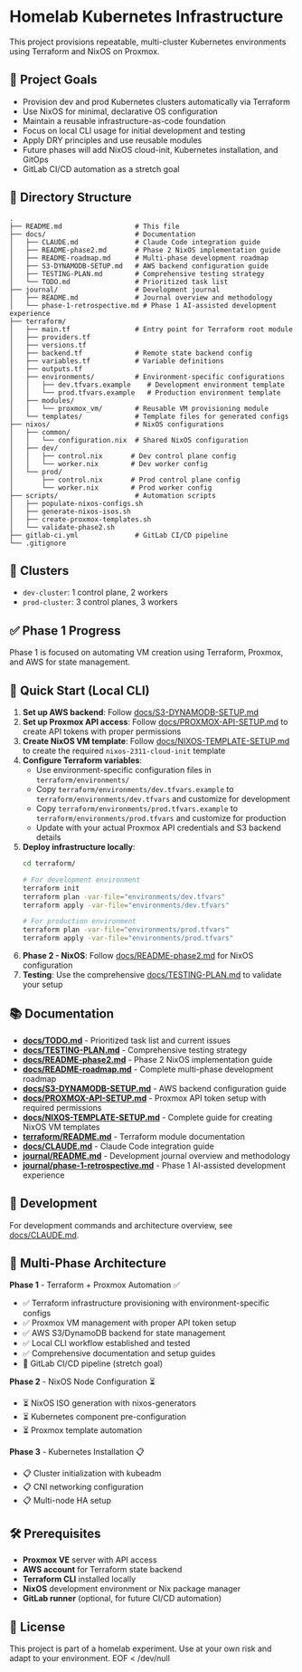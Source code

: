 # Homelab Kubernetes Infrastructure

This project provisions repeatable, multi-cluster Kubernetes environments using Terraform and NixOS on Proxmox.

## 🧩 Project Goals

- Provision dev and prod Kubernetes clusters automatically via Terraform
- Use NixOS for minimal, declarative OS configuration
- Maintain a reusable infrastructure-as-code foundation
- Focus on local CLI usage for initial development and testing
- Apply DRY principles and use reusable modules
- Future phases will add NixOS cloud-init, Kubernetes installation, and GitOps
- GitLab CI/CD automation as a stretch goal

## 📁 Directory Structure

```
.
├── README.md                  # This file
├── docs/                      # Documentation
│   ├── CLAUDE.md              # Claude Code integration guide
│   ├── README-phase2.md       # Phase 2 NixOS implementation guide
│   ├── README-roadmap.md      # Multi-phase development roadmap
│   ├── S3-DYNAMODB-SETUP.md   # AWS backend configuration guide
│   ├── TESTING-PLAN.md        # Comprehensive testing strategy
│   └── TODO.md                # Prioritized task list
├── journal/                   # Development journal
│   ├── README.md              # Journal overview and methodology
│   └── phase-1-retrospective.md # Phase 1 AI-assisted development experience
├── terraform/
│   ├── main.tf                # Entry point for Terraform root module
│   ├── providers.tf
│   ├── versions.tf
│   ├── backend.tf             # Remote state backend config
│   ├── variables.tf           # Variable definitions
│   ├── outputs.tf
│   ├── environments/          # Environment-specific configurations
│   │   ├── dev.tfvars.example    # Development environment template
│   │   └── prod.tfvars.example   # Production environment template
│   ├── modules/
│   │   └── proxmox_vm/        # Reusable VM provisioning module
│   └── templates/             # Template files for generated configs
├── nixos/                     # NixOS configurations
│   ├── common/
│   │   └── configuration.nix  # Shared NixOS configuration
│   ├── dev/
│   │   ├── control.nix       # Dev control plane config
│   │   └── worker.nix        # Dev worker config
│   └── prod/
│       ├── control.nix       # Prod control plane config
│       └── worker.nix        # Prod worker config
├── scripts/                   # Automation scripts
│   ├── populate-nixos-configs.sh
│   ├── generate-nixos-isos.sh
│   ├── create-proxmox-templates.sh
│   └── validate-phase2.sh
├── gitlab-ci.yml              # GitLab CI/CD pipeline
└── .gitignore
```

## 🚀 Clusters

- `dev-cluster`: 1 control plane, 2 workers
- `prod-cluster`: 3 control planes, 3 workers

## ✅ Phase 1 Progress

Phase 1 is focused on automating VM creation using Terraform, Proxmox, and AWS for state management.

## 🚀 Quick Start (Local CLI)

1. **Set up AWS backend**: Follow [docs/S3-DYNAMODB-SETUP.md](./docs/S3-DYNAMODB-SETUP.md)
2. **Set up Proxmox API access**: Follow [docs/PROXMOX-API-SETUP.md](./docs/PROXMOX-API-SETUP.md) to create API tokens with proper permissions
3. **Create NixOS VM template**: Follow [docs/NIXOS-TEMPLATE-SETUP.md](./docs/NIXOS-TEMPLATE-SETUP.md) to create the required `nixos-2311-cloud-init` template
4. **Configure Terraform variables**: 
   - Use environment-specific configuration files in `terraform/environments/`
   - Copy `terraform/environments/dev.tfvars.example` to `terraform/environments/dev.tfvars` and customize for development
   - Copy `terraform/environments/prod.tfvars.example` to `terraform/environments/prod.tfvars` and customize for production
   - Update with your actual Proxmox API credentials and S3 backend details
5. **Deploy infrastructure locally**: 
   ```bash
   cd terraform/
   
   # For development environment
   terraform init
   terraform plan -var-file="environments/dev.tfvars"
   terraform apply -var-file="environments/dev.tfvars"
   
   # For production environment
   terraform plan -var-file="environments/prod.tfvars"
   terraform apply -var-file="environments/prod.tfvars"
   ```
6. **Phase 2 - NixOS**: Follow [docs/README-phase2.md](./docs/README-phase2.md) for NixOS configuration
7. **Testing**: Use the comprehensive [docs/TESTING-PLAN.md](./docs/TESTING-PLAN.md) to validate your setup

## 📚 Documentation

- **[docs/TODO.md](./docs/TODO.md)** - Prioritized task list and current issues
- **[docs/TESTING-PLAN.md](./docs/TESTING-PLAN.md)** - Comprehensive testing strategy
- **[docs/README-phase2.md](./docs/README-phase2.md)** - Phase 2 NixOS implementation guide
- **[docs/README-roadmap.md](./docs/README-roadmap.md)** - Complete multi-phase development roadmap
- **[docs/S3-DYNAMODB-SETUP.md](./docs/S3-DYNAMODB-SETUP.md)** - AWS backend configuration guide
- **[docs/PROXMOX-API-SETUP.md](./docs/PROXMOX-API-SETUP.md)** - Proxmox API token setup with required permissions
- **[docs/NIXOS-TEMPLATE-SETUP.md](./docs/NIXOS-TEMPLATE-SETUP.md)** - Complete guide for creating NixOS VM templates
- **[terraform/README.md](./terraform/README.md)** - Terraform module documentation
- **[docs/CLAUDE.md](./docs/CLAUDE.md)** - Claude Code integration guide
- **[journal/README.md](./journal/README.md)** - Development journal overview and methodology
- **[journal/phase-1-retrospective.md](./journal/phase-1-retrospective.md)** - Phase 1 AI-assisted development experience

## 🔧 Development

For development commands and architecture overview, see [docs/CLAUDE.md](./docs/CLAUDE.md).

## 🎯 Multi-Phase Architecture

**Phase 1** - Terraform + Proxmox Automation ✅
- ✅ Terraform infrastructure provisioning with environment-specific configs
- ✅ Proxmox VM management with proper API token setup
- ✅ AWS S3/DynamoDB backend for state management
- ✅ Local CLI workflow established and tested
- ✅ Comprehensive documentation and setup guides
- 🎯 GitLab CI/CD pipeline (stretch goal)

**Phase 2** - NixOS Node Configuration ⏳
- ⏳ NixOS ISO generation with nixos-generators
- ⏳ Kubernetes component pre-configuration
- ⏳ Proxmox template automation

**Phase 3** - Kubernetes Installation 📋
- 📋 Cluster initialization with kubeadm
- 📋 CNI networking configuration
- 📋 Multi-node HA setup

## 🛠️ Prerequisites

- **Proxmox VE** server with API access
- **AWS account** for Terraform state backend
- **Terraform CLI** installed locally
- **NixOS** development environment or Nix package manager
- **GitLab runner** (optional, for future CI/CD automation)

## 📝 License

This project is part of a homelab experiment. Use at your own risk and adapt to your environment.
EOF < /dev/null